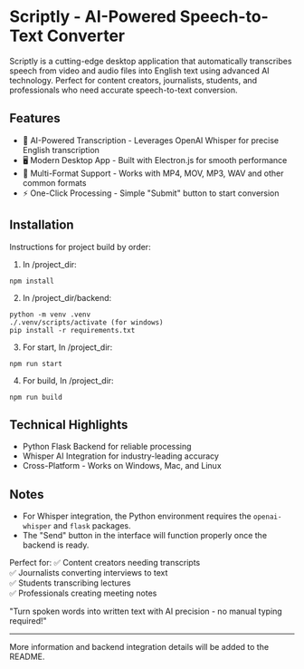 # Scriptly - AI-Powered Speech-to-Text Converter

Scriptly is a cutting-edge desktop application that automatically transcribes speech from video and audio files into English text using advanced AI technology. Perfect for content creators, journalists, students, and professionals who need accurate speech-to-text conversion.


## Features
- 🎤 AI-Powered Transcription - Leverages OpenAI Whisper for precise English transcription
- 🖥️ Modern Desktop App - Built with Electron.js for smooth performance
- 📁 Multi-Format Support - Works with MP4, MOV, MP3, WAV and other common formats
- ⚡ One-Click Processing - Simple "Submit" button to start conversion

## Installation
Instructions for project build by order:

1. In /project_dir:
```
npm install
```

2. In /project_dir/backend:
```
python -m venv .venv
./.venv/scripts/activate (for windows)
pip install -r requirements.txt
```

3. For start, In /project_dir:
```
npm run start
```

4. For build, In /project_dir:
```
npm run build
```

## Technical Highlights
- Python Flask Backend for reliable processing
- Whisper AI Integration for industry-leading accuracy
- Cross-Platform - Works on Windows, Mac, and Linux

## Notes
- For Whisper integration, the Python environment requires the `openai-whisper` and `flask` packages.
- The "Send" button in the interface will function properly once the backend is ready.

Perfect for:
✅ Content creators needing transcripts<br />
✅ Journalists converting interviews to text<br />
✅ Students transcribing lectures<br />
✅ Professionals creating meeting notes <br />

"Turn spoken words into written text with AI precision - no manual typing required!"

---
More information and backend integration details will be added to the README.
